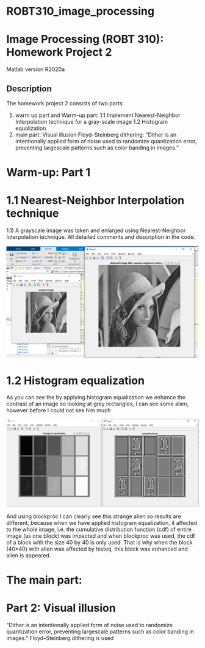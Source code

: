 # ROBT310_image_processing

# Image Processing (ROBT 310): Homework Project 2
Matlab version R2020a
## Description
The homework project 2 consists of two parts: 
1) warm up part and
 Warm-up part:
 1.1 Implement Nearest-Neighbor Interpolation technique for a gray-scale image
 1.2 Histogram equalization 
2) main part:
 Visual illusion
 Floyd–Steinberg dithering:
 “Dither is an intentionally applied form of noise used to randomize quantization error, preventing largescale patterns such as color banding in images.”

# Warm-up: Part 1
# 1.1 Nearest-Neighbor Interpolation technique
1.1) A grayscale image was taken and enlarged using Nearest-Neighbor Interpolation technique.
All detailed comments and description in the code.

![Figure 1. Part 1: 1.1](part1_task1_1.PNG)

# 1.2 Histogram equalization
As you can see the by applying histogram equalization we enhance the contrast of an image
so looking at grey rectangles, I can see some alien, however before I could not see him much

![Figure 1. Part 1: 1.1](part1_task1_2.PNG)

And using blockproc I can clearly see this strange alien
so results are different, because when we have applied histogram
equalization, it affected to the whole image, i.e. the cumulative distribution
function (cdf) of entire image (as one block) was impacted 
and when blockproc was used, the cdf of a block with the size 40 by 40 is
only used. That is why when the block (40*40) with alien was affected
by histeq, this block was enhanced and alien is appeared.

# The main part:

# Part 2: Visual illusion
“Dither is an intentionally applied form of noise used to randomize quantization error, preventing largescale patterns such as color banding in images.”
Floyd–Steinberg dithering is used
